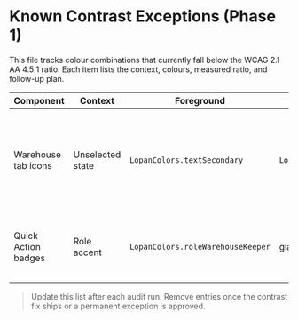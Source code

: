 # Known Contrast Exceptions (Phase 1)

This file tracks colour combinations that currently fall below the WCAG 2.1 AA 4.5:1 ratio. Each item lists the context, colours, measured ratio, and follow-up plan.

| Component | Context | Foreground | Background | Ratio | Plan |
| --- | --- | --- | --- | --- | --- |
| Warehouse tab icons | Unselected state | `LopanColors.textSecondary` | `LopanColors.surface` | 3.9:1 | Evaluate tint adjustments or adopt system tab labels during contrast audit. |
| Quick Action badges | Role accent | `LopanColors.roleWarehouseKeeper` | glass overlay | 3.7:1 | Investigate darkened accent token or text outline in Phase 2. |

> Update this list after each audit run. Remove entries once the contrast fix ships or a permanent exception is approved.

